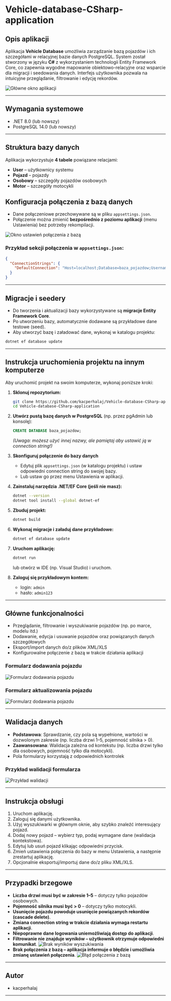 # Vehicle-database-CSharp-application

## Opis aplikacji
Aplikacja **Vehicle Database** umożliwia zarządzanie bazą pojazdów i ich szczegółami w relacyjnej bazie danych PostgreSQL. System został stworzony w języku **C#** z wykorzystaniem technologii Entity Framework Core, co zapewnia wygodne mapowanie obiektowo-relacyjne oraz wsparcie dla migracji i seedowania danych. Interfejs użytkownika pozwala na intuicyjne przeglądanie, filtrowanie i edycję rekordów.

![Główne okno aplikacji](Projekt/images/mainframe.png)

---

## Wymagania systemowe

- .NET 8.0 (lub nowszy)
- PostgreSQL 14.0 (lub nowszy)

---

## Struktura bazy danych

Aplikacja wykorzystuje **4 tabele** powiązane relacjami:

- **User** – użytkownicy systemu
- **Pojazd** – pojazdy
- **Osobowy** – szczegóły pojazdów osobowych 
- **Motor** – szczegóły motocykli

## Konfiguracja połączenia z bazą danych

- Dane połączeniowe przechowywane są w pliku `appsettings.json`.
- Połączenie można zmienić **bezpośrednio z poziomu aplikacji** (menu Ustawienia) bez potrzeby rekompilacji.

![Okno ustawień połączenia z bazą](Projekt/images/connectionstring.png)

### Przykład sekcji połączenia w `appsettings.json`:

```json
{
  "ConnectionStrings": {
    "DefaultConnection": "Host=localhost;Database=baza_pojazdow;Username=postgres;Password=admin"
  }
}
```

---

## Migracje i seedery

- Do tworzenia i aktualizacji bazy wykorzystywane są **migracje Entity Framework Core**.
- Po utworzeniu bazy, automatycznie dodawane są przykładowe dane testowe (seed).
- Aby utworzyć bazę i załadować dane, wykonaj w katalogu projektu:

```sh
dotnet ef database update
```

---

## Instrukcja uruchomienia projektu na innym komputerze

Aby uruchomić projekt na swoim komputerze, wykonaj poniższe kroki:

1. **Sklonuj repozytorium:**
   ```sh
   git clone https://github.com/kacperhalaj/Vehicle-database-CSharp-application.git
   cd Vehicle-database-CSharp-application
   ```

2. **Utwórz pustą bazę danych w PostgreSQL** (np. przez pgAdmin lub konsolę):
   ```sql
   CREATE DATABASE baza_pojazdow;
   ```
   *(Uwaga: możesz użyć innej nazwy, ale pamiętaj aby ustawić ją w connection string!)*

3. **Skonfiguruj połączenie do bazy danych**  
   - Edytuj plik `appsettings.json` (w katalogu projektu) i ustaw odpowiedni connection string do swojej bazy.
   - Lub ustaw go przez menu Ustawienia w aplikacji.

4. **Zainstaluj narzędzia .NET/EF Core (jeśli nie masz):**
   ```sh
   dotnet --version
   dotnet tool install --global dotnet-ef
   ```

5. **Zbuduj projekt:**
   ```sh
   dotnet build
   ```

6. **Wykonaj migracje i załaduj dane przykładowe:**
   ```sh
   dotnet ef database update
   ```

7. **Uruchom aplikację:**
   ```sh
   dotnet run
   ```
   lub otwórz w IDE (np. Visual Studio) i uruchom.

8. **Zaloguj się przykładowym kontem:**
   - login: `admin`
   - hasło: `admin123`

---

## Główne funkcjonalności

- Przeglądanie, filtrowanie i wyszukiwanie pojazdów (np. po marce, modelu itd.)
- Dodawanie, edycja i usuwanie pojazdów oraz powiązanych danych szczegółowych
- Eksport/import danych do/z plików XML/XLS
- Konfigurowalne połączenie z bazą w trakcie działania aplikacji

### Formularz dodawania pojazdu

![Formularz dodawania pojazdu](Projekt/images/addvehicle.png)

### Formularz aktualizowania pojazdu

![Formularz dodawania pojazdu](Projekt/images/updatevehicle.png)

---

## Walidacja danych

- **Podstawowa**: Sprawdzanie, czy pola są wypełnione, wartości w dozwolonym zakresie (np. liczba drzwi 1–5, pojemność silnika > 0).
- **Zaawansowana**: Walidacja zależna od kontekstu (np. liczba drzwi tylko dla osobowych, pojemność tylko dla motocykli).
- Pola formularzy korzystają z odpowiednich kontrolek

### Przykład walidacji formularza

![Przykład walidacji](Projekt/images/loginvalidation.png)

---

## Instrukcja obsługi

1. Uruchom aplikację.
2. Zaloguj się danymi użytkownika.
3. Użyj wyszukiwarki w głównym oknie, aby szybko znaleźć interesujący pojazd.
4. Dodaj nowy pojazd – wybierz typ, podaj wymagane dane (walidacja kontekstowa).
5. Edytuj lub usuń pojazd klikając odpowiedni przycisk.
6. Zmień ustawienia połączenia do bazy w menu Ustawienia, a następnie zrestartuj aplikację.
7. Opcjonalnie eksportuj/importuj dane do/z pliku XML/XLS.

---

## Przypadki brzegowe

- **Liczba drzwi musi być w zakresie 1–5** – dotyczy tylko pojazdów osobowych.
- **Pojemność silnika musi być > 0** – dotyczy tylko motocykli.
- **Usunięcie pojazdu powoduje usunięcie powiązanych rekordów (cascade delete)**.
- **Zmiana connection string w trakcie działania wymaga restartu aplikacji**.
- **Niepoprawne dane logowania uniemożliwiają dostęp do aplikacji**.
- **Filtrowanie nie znajduje wyników – użytkownik otrzymuje odpowiedni komunikat**.
  ![Brak wyników wyszukiwania](Projekt/images/no_results.png)
- **Brak połączenia z bazą – aplikacja informuje o błędzie i umożliwia zmianę ustawień połączenia**.
  ![Błąd połączenia z bazą](Projekt/images/db_error.png)
  
---

## Autor

- kacperhalaj

---
